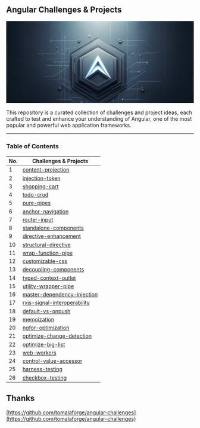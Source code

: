 ## Angular Challenges & Projects

![headline](readme/headline.png)

This repository is a curated collection of challenges and project ideas, each crafted to test and enhance your understanding of Angular, one of the most popular and powerful web application frameworks.

---
### Table of Contents

| No. | Challenges & Projects |
|---- | ---------
|1 | [content-projection](https://github.com/tugrulaltun/angular-challenges-and-projects/tree/main/content-projection)|
|2 | [injection-token](https://github.com/tugrulaltun/angular-challenges-and-projects/tree/main/injection-token)|
|3 | [shopping-cart](https://github.com/tugrulaltun/angular-challenges-and-projects/tree/main/shopping-cart)|
|4 | [todo-crud](https://github.com/tugrulaltun/angular-challenges-and-projects/tree/main/todo-crud)|
|5 | [pure-pipes](https://github.com/tugrulaltun/angular-challenges-and-projects/tree/main/pure-pipes)|
|6 | [anchor-navigation](https://github.com/tugrulaltun/angular-challenges-and-projects/tree/main/anchor-navigation)|
|7 | [router-input](https://github.com/tugrulaltun/angular-challenges-and-projects/tree/main/router-input)|
|8 | [standalone-components](https://github.com/tugrulaltun/angular-challenges-and-projects/tree/main/standalone-components)|
|9 | [directive-enhancement](https://github.com/tugrulaltun/angular-challenges-and-projects/tree/main/directive-enhancement)|
|10 | [structural-directive](https://github.com/tugrulaltun/angular-challenges-and-projects/tree/main/structural-directive)|
|11 | [wrap-function-pipe](https://github.com/tugrulaltun/angular-challenges-and-projects/tree/main/wrap-function-pipe)|
|12 | [customizable-css](https://github.com/tugrulaltun/angular-challenges-and-projects/tree/main/customizable-css)|
|13 | [decoupling-components](https://github.com/tugrulaltun/angular-challenges-and-projects/tree/main/decoupling-components)|
|14 | [typed-context-outlet](https://github.com/tugrulaltun/angular-challenges-and-projects/tree/main/typed-context-outlet)|
|15 | [utility-wrapper-pipe](https://github.com/tugrulaltun/angular-challenges-and-projects/tree/main/utility-wrapper-pipe)|
|16 | [master-dependency-injection](https://github.com/tugrulaltun/angular-challenges-and-projects/tree/main/master-dependency-injection)|
|17 | [rxjs-signal-interoperability](https://github.com/tugrulaltun/angular-challenges-and-projects/tree/main/rxjs-signal-interoperability)|
|18 | [default-vs-onpush](https://github.com/tugrulaltun/angular-challenges-and-projects/tree/main/default-vs-onpush)|
|19 | [memoization](https://github.com/tugrulaltun/angular-challenges-and-projects/tree/main/memoization)|
|20 | [ngfor-optimization](https://github.com/tugrulaltun/angular-challenges-and-projects/tree/main/ngfor-optimization)|
|21 | [optimize-change-detection](https://github.com/tugrulaltun/angular-challenges-and-projects/tree/main/optimize-change-detection)|
|22 | [optimize-big-list](https://github.com/tugrulaltun/angular-challenges-and-projects/tree/main/optimize-big-list)|
|23 | [web-workers](https://github.com/tugrulaltun/angular-challenges-and-projects/tree/main/web-workers)|
|24 | [control-value-accessor](https://github.com/tugrulaltun/angular-challenges-and-projects/tree/main/control-value-accessor)|
|25 | [harness-testing](https://github.com/tugrulaltun/angular-challenges-and-projects/tree/main/harness-testing)|
|26 | [checkbox-testing](https://github.com/tugrulaltun/angular-challenges-and-projects/tree/main/checkbox-testing)|

## Thanks

[https://github.com/tomalaforge/angular-challenges](https://github.com/tomalaforge/angular-challenges)

